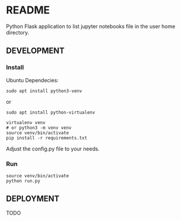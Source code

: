 # README

Python Flask application to list jupyter notebooks file in the user home
directory.

## DEVELOPMENT

### Install

Ubuntu Dependecies:

    sudo apt install python3-venv

or

    sudo apt install python-virtualenv

    virtualenv venv
    # or python3 -m venv venv 
    source venv/bin/activate
    pip install -r requirements.txt

Adjust the config.py file to your needs.

### Run

    source venv/bin/activate
    python run.py

## DEPLOYMENT

TODO
